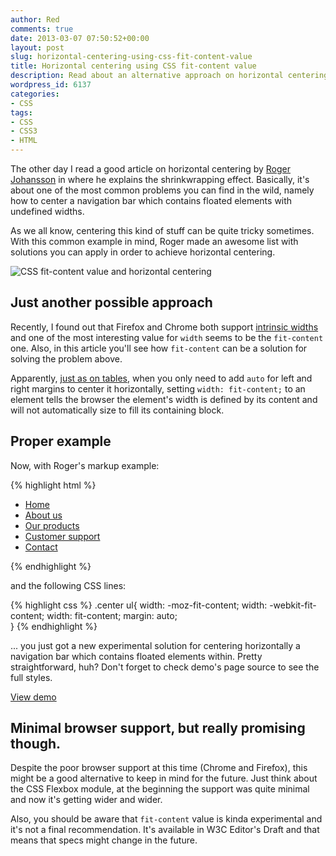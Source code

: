 ```yaml
---
author: Red
comments: true
date: 2013-03-07 07:50:52+00:00
layout: post
slug: horizontal-centering-using-css-fit-content-value
title: Horizontal centering using CSS fit-content value
description: Read about an alternative approach on horizontal centering using the new CSS fit-content value.
wordpress_id: 6137
categories:
- CSS
tags:
- CSS
- CSS3
- HTML
---
```


The other day I read a good article on horizontal centering by [Roger Johansson](http://www.456bereastreet.com/archive/201303/how_to_shrinkwrap_and_center_elements_horizontally/) in where he explains the shrinkwrapping effect. Basically, it's about one of the most common problems you can find in the wild, namely how to center a navigation bar which contains floated elements with undefined widths.

As we all know, centering this kind of stuff can be quite tricky sometimes. With this common example in mind, Roger made an awesome list with solutions you can apply in order to achieve horizontal centering.

![CSS fit-content value and horizontal centering](http://www.red-team-design.com/wp-content/uploads/2013/03/css-fit-content-value.png)

<!-- more -->


## Just another possible approach


Recently, I found out that Firefox and Chrome both support [intrinsic widths](http://dev.w3.org/csswg/css3-box/#the-width-and-height-properties) and one of the most interesting value for `width` seems to be the `fit-content` one. Also, in this article you'll see how `fit-content` can be a solution for solving the problem above.

Apparently, [just as on tables](http://www.w3.org/TR/CSS2/tables.html#table-display), when you only need to add `auto` for left and right margins to center it horizontally, setting `width: fit-content;` to an element tells the browser the element's width is defined by its content and will not automatically size to fill its containing block.


## Proper example

Now, with Roger's markup example:    

{% highlight html %}
<div class="navbar center">
    <ul>
        <li><a href="/">Home</a></li>
        <li><a href="/">About us</a></li>
        <li><a href="/">Our products</a></li>
        <li><a href="/">Customer support</a></li>
        <li><a href="/">Contact</a></li>
    </ul>
</div>
{% endhighlight %}

and the following CSS lines:

{% highlight css %}
.center ul{
    width: -moz-fit-content;
    width: -webkit-fit-content;
    width: fit-content;
    margin: auto;   
}
{% endhighlight %}

... you just got a new experimental solution for centering horizontally a navigation bar which contains floated elements within. Pretty straightforward, huh? Don't forget to check demo's page source to see the full styles.


[View demo](http://www.red-team-design.com/wp-content/uploads/2013/03/horizontal-centering-using-css-fit-content-value-demo.html)


## Minimal browser support, but really promising though.


Despite the poor browser support at this time (Chrome and Firefox), this might be a good alternative to keep in mind for the future. Just think about the CSS Flexbox module, at the beginning the support was quite minimal and now it's getting wider and wider.

Also, you should be aware that `fit-content` value is kinda experimental and it's not a final recommendation. It's available in W3C Editor's Draft and that means that specs might change in the future.